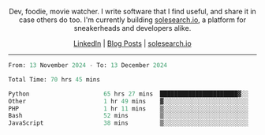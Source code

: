 <p align="center">Dev, foodie, movie watcher. I write software that I find useful, and share it in case others do too. I'm currently building <a href="https://solesearch.io">solesearch.io</a>, a platform for sneakerheads and developers alike.</p>
<p align="center">
  <a href="https://www.linkedin.com/in/peter-rauscher">LinkedIn</a>
  |
  <a href="https://dev.to/peterrauscher">Blog Posts</a>
  |
  <a href="https://solesearch.io">solesearch.io</a>
</p>
<hr/>
<!--START_SECTION:waka-->

```python
From: 13 November 2024 - To: 13 December 2024

Total Time: 70 hrs 45 mins

Python                     65 hrs 27 mins  ██████████████████████▓░░   90.19 %
Other                      1 hr 49 mins    ▓░░░░░░░░░░░░░░░░░░░░░░░░   02.51 %
PHP                        1 hr 11 mins    ▒░░░░░░░░░░░░░░░░░░░░░░░░   01.65 %
Bash                       52 mins         ▒░░░░░░░░░░░░░░░░░░░░░░░░   01.21 %
JavaScript                 38 mins         ▒░░░░░░░░░░░░░░░░░░░░░░░░   00.88 %
```

<!--END_SECTION:waka-->
